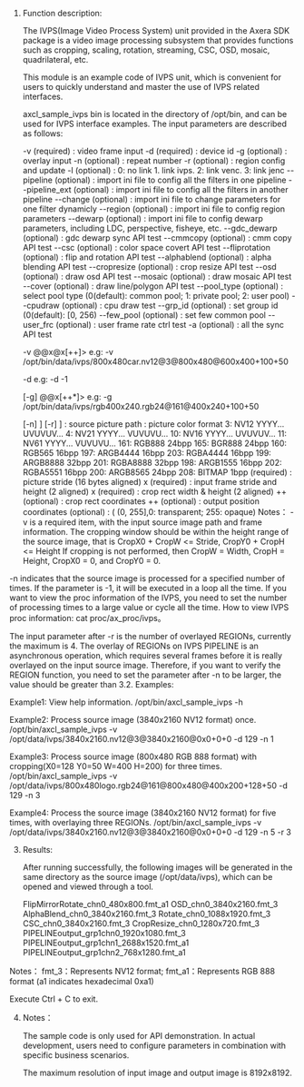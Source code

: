 1. Function description:

   The IVPS(Image Video Process System) unit provided in the Axera SDK package is a video image processing subsystem
   that provides functions such as cropping, scaling, rotation, streaming, CSC, OSD, mosaic, quadrilateral, etc.

   This module is an example code of IVPS unit, which is convenient for users to quickly understand
   and master the use of IVPS related interfaces.

   axcl_sample_ivps bin is located in the directory of /opt/bin, and can be used for IVPS interface examples.
   The input parameters are described as follows:

   -v             (required) : video frame input
   -d             (required) : device id
   -g             (optional) : overlay input
   -n             (optional) : repeat number
   -r             (optional) : region config and update
   -l             (optional) : 0: no link 1. link ivps. 2: link venc. 3: link jenc
   --pipeline     (optional) : import ini file to config all the filters in one pipeline
   --pipeline_ext (optional) : import ini file to config all the filters in another pipeline
   --change       (optional) : import ini file to change parameters for one filter dynamicly
   --region       (optional) : import ini file to config region parameters
   --dewarp       (optional) : import ini file to config dewarp parameters, including LDC, perspective, fisheye, etc.
   --gdc_dewarp   (optional) : gdc dewarp sync API test
   --cmmcopy      (optional) : cmm copy API test
   --csc          (optional) : color space covert API test
   --fliprotation (optional) : flip and rotation API test
   --alphablend   (optional) : alpha blending API test
   --cropresize   (optional) : crop resize API test
   --osd          (optional) : draw osd API test
   --mosaic       (optional) : draw mosaic API test
   --cover        (optional) : draw line/polygon API test
   --pool_type    (optional) : select pool type (0(default): common pool; 1: private pool; 2: user pool)
   --cpudraw      (optional) : cpu draw test
   --grp_id       (optional) : set group id (0(default): [0, 256)
   --few_pool     (optional) : set few common pool
   --user_frc     (optional) : user frame rate ctrl test
   -a             (optional) : all the sync API test

    -v  <PicPath>@<Format>@<Stride>x<Height>@<CropW>x<CropH>[+<CropX0>+<CropY0>]>
   e.g: -v /opt/bin/data/ivps/800x480car.nv12@3@800x480@600x400+100+50

   -d <DeviceId>
   e.g: -d -1

   [-g] <PicPath>@<Format>@<Stride>x<Height>[+<DstX0>+<DstY0>*<Alpha>]>
   e.g: -g /opt/bin/data/ivps/rgb400x240.rgb24@161@400x240+100+50

   [-n] <repeat num>]
   [-r] <region num>]
   <PicPath>                     : source picture path
   <Format>                      : picture color format
   3: NV12 YYYY... UVUVUV...
   4: NV21 YYYY... VUVUVU...
   10: NV16 YYYY... UVUVUV...
   11: NV61 YYYY... VUVUVU...
   161: RGB888 24bpp
   165: BGR888 24bpp
   160: RGB565 16bpp
   197: ARGB4444 16bpp
   203: RGBA4444 16bpp
   199: ARGB8888 32bpp
   201: RGBA8888 32bpp
   198: ARGB1555 16bpp
   202: RGBA5551 16bpp
   200: ARGB8565 24bpp
   208: BITMAP 1bpp
   <Stride>           (required) : picture stride (16 bytes aligned)
   <Stride>x<Height>  (required) : input frame stride and height (2 aligned)
   <CropW>x<CropH>    (required) : crop rect width & height (2 aligned)
   +<CropX0>+<CropY0> (optional) : crop rect coordinates
   +<DstX0>+<DstY0>   (optional) : output position coordinates
   <Alpha>            (optional) : ( (0, 255],0: transparent; 255: opaque)
   Notes：
   -v is a required item, with the input source image path and frame information.
The cropping window should be within the height range of the source image, that is CropX0 + CropW <= Stride, CropY0 + CropH <= Height
If cropping is not performed, then CropW = Width, CropH = Height, CropX0 = 0, and CropY0 = 0.

-n indicates that the source image is processed for a specified number of times. If the parameter is -1, it will be executed in a loop all the time.
If you want to view the proc information of the IVPS, you need to set the number of processing times to a large value or cycle all the time.
How to view IVPS proc information: cat proc/ax_proc/ivps。

The input parameter after -r is the number of overlayed REGIONs, currently the maximum is 4.
The overlay of REGIONs on IVPS PIPELINE is an asynchronous operation, which requires several frames before it is really overlayed on the input source image.
Therefore, if you want to verify the REGION function, you need to set the parameter after -n to be larger, the value should be greater than 3.2. Examples:


Example1: View help information.
/opt/bin/axcl_sample_ivps -h

Example2: Process source image (3840x2160 NV12 format) once.
/opt/bin/axcl_sample_ivps -v /opt/data/ivps/3840x2160.nv12@3@3840x2160@0x0+0+0 -d 129 -n 1

Example3: Process source image (800x480 RGB 888 format) with cropping(X0=128 Y0=50 W=400 H=200) for three times.
/opt/bin/axcl_sample_ivps -v /opt/data/ivps/800x480logo.rgb24@161@800x480@400x200+128+50 -d 129 -n 3

Example4: Process the source image (3840x2160 NV12 format) for five times, with overlaying three REGIONs.
/opt/bin/axcl_sample_ivps -v /opt/data/ivps/3840x2160.nv12@3@3840x2160@0x0+0+0 -d 129 -n 5 -r 3

3. Results:

   After running successfully, the following images will be generated in the same directory as the source image (/opt/data/ivps),
   which can be opened and viewed through a tool.

   FlipMirrorRotate_chn0_480x800.fmt_a1
   OSD_chn0_3840x2160.fmt_3
   AlphaBlend_chn0_3840x2160.fmt_3
   Rotate_chn0_1088x1920.fmt_3
   CSC_chn0_3840x2160.fmt_3
   CropResize_chn0_1280x720.fmt_3
   PIPELINEoutput_grp1chn0_1920x1080.fmt_3
   PIPELINEoutput_grp1chn1_2688x1520.fmt_a1
   PIPELINEoutput_grp1chn2_768x1280.fmt_a1

Notes：
fmt_3：Represents NV12 format; fmt_a1：Represents RGB 888 format (a1 indicates hexadecimal 0xa1)

Execute Ctrl + C to exit.

4. Notes：

   The sample code is only used for API demonstration.
   In actual development, users need to configure parameters in combination with specific business scenarios.

   The maximum resolution of input image and output image is 8192x8192.
